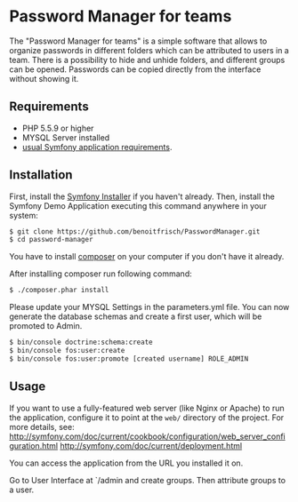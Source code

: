 Password Manager for teams
========================

The "Password Manager for teams" is a simple software that allows to organize passwords in different folders which can be attributed to users in a team.
There is a possibility to hide and unhide folders, and different groups can be opened.
Passwords can be copied directly from the interface without showing it.

Requirements
------------

  * PHP 5.5.9 or higher
  * MYSQL Server installed
  * [usual Symfony application requirements](http://symfony.com/doc/current/reference/requirements.html).


Installation
------------

First, install the [Symfony Installer](https://github.com/symfony/symfony-installer)
if you haven't already. Then, install the Symfony Demo Application executing
this command anywhere in your system:

```bash
$ git clone https://github.com/benoitfrisch/PasswordManager.git
$ cd password-manager
```
You have to install [composer](https://getcomposer.org/download/) on your computer if you don't have it already.

After installing composer run following command:
```bash
$ ./composer.phar install
```
Please update your MYSQL Settings in the parameters.yml file.
You can now generate the database schemas and create a first user, which will be promoted to Admin.
```bash
$ bin/console doctrine:schema:create 
$ bin/console fos:user:create
$ bin/console fos:user:promote [created username] ROLE_ADMIN
```

Usage
-----

If you want to use a fully-featured web server (like Nginx or Apache) to run the application, configure it to point at the `web/` directory of the project.
For more details, see:
http://symfony.com/doc/current/cookbook/configuration/web_server_configuration.html
http://symfony.com/doc/current/deployment.html

You can access the application from the URL you installed it on.

Go to User Interface at `/admin and create groups. Then attribute groups to a user.